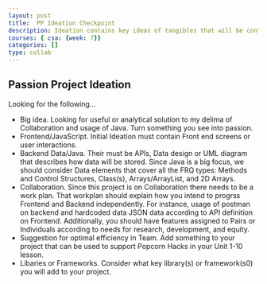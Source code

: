 ```yaml
---
layout: post
title:  PP Ideation Checkpoint
description: Ideation contains key ideas of tangibles that will be contained in your Trimester 1 project.
courses: { csa: {week: 7}}
categories: []
type: collab
---
```


## Passion Project Ideation

Looking for the following...

- Big idea. Looking for useful or analytical solution to my delima of Collaboration and usage of Java.  Turn something you see into passion. 
- Frontend/JavaScript. Initial Ideation must contain Front end screens or user interactions.  
- Backend Data/Java.  Their must be APIs, Data design or UML diagram that describes how data will be stored.  Since Java is a big focus, we should consider Data elements that cover all the FRQ types: Methods and Control Structures, Class(s), Arrays/ArrayList, and 2D Arrays.
- Collaboration. Since this project is on Collaboration there needs to be a work plan.  That workplan should explain how you intend to progrss Frontend and Backend independently.  For instance, usage of postman on backend and hardcoded data JSON data according to API definition on Frontend.  Additionally, you should have features assigned to Pairs or Individuals according to needs for research, development, and equity.
- Suggestion for optimal efficiency in Team.   Add something to your project that can be used to support Popcorn Hacks in your Unit 1-10 lesson.
- Libaries or Frameworks.  Consider what key library(s) or framework(s0) you will add to your project.
